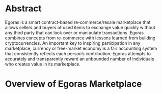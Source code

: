 # Abstract 

Egoras is a smart contract-based re-commerce/resale marketplace that allows sellers and buyers of used items to exchange value quickly without any third party that can look over or manipulate transactions. Egoras combines concepts from re-commerce with lessons learned from building cryptocurrencies. An important key to inspiring participation in any marketplace, currency or free-market economy is a fair accounting system that consistently reflects each person’s contribution. Egoras attempts to accurately and transparently reward an unbounded number of individuals who creates value in its marketplace.

# Overview of Egoras Marketplace 

